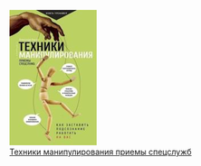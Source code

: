 ![](Техники%20манипулирования%20приемы%20спецслужб.jpg)  
[Техники манипулирования приемы спецслужб](Техники%20манипулирования%20приемы%20спецслужб.md)
